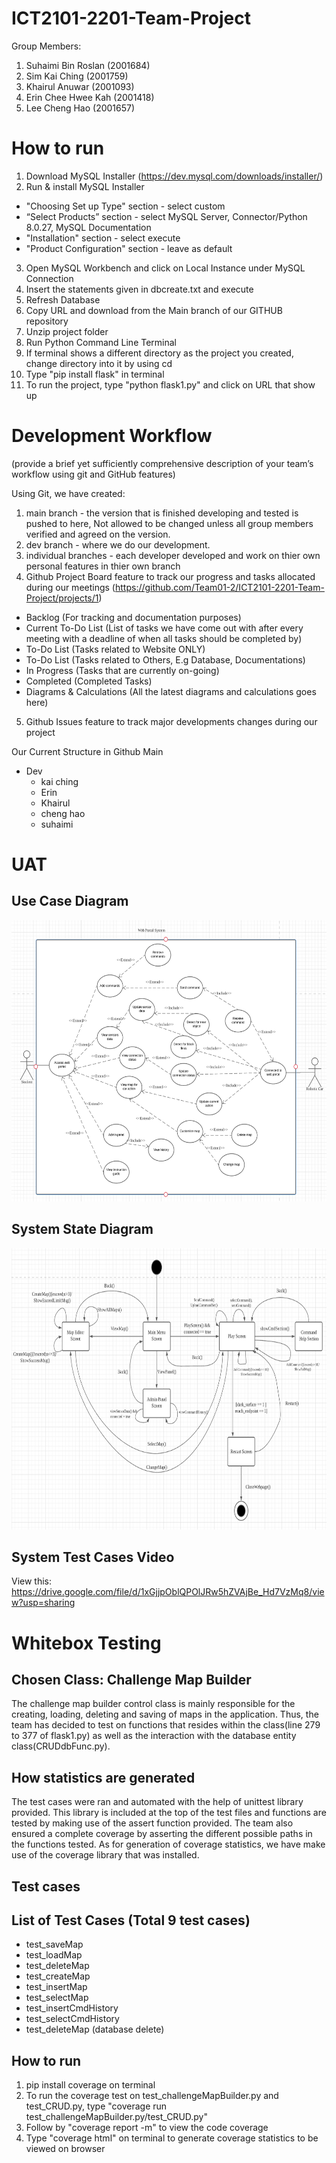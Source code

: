 # ICT2101-2201-Team-Project
Group Members: 

  1. Suhaimi Bin Roslan (2001684)
  2. Sim Kai Ching (2001759)
  3. Khairul Anuwar (2001093)
  4. Erin Chee Hwee Kah (2001418)
  5. Lee Cheng Hao (2001657)

# How to run
1. Download MySQL Installer (https://dev.mysql.com/downloads/installer/)
2. Run & install MySQL Installer
  - "Choosing Set up Type" section - select custom
  - “Select Products” section - select MySQL Server, Connector/Python 8.0.27, MySQL Documentation 
  - "Installation" section - select execute
  - "Product Configuration" section - leave as default
3. Open MySQL Workbench and click on Local Instance under MySQL Connection
4. Insert the statements given in dbcreate.txt and execute
5. Refresh Database
6. Copy URL and download from the Main branch of our GITHUB repository
7. Unzip project folder
8. Run Python Command Line Terminal
9. If terminal shows a different directory as the project you created, change directory into it by using cd <directory to project>
10. Type "pip install flask" in terminal
11. To run the project, type "python flask1.py" and click on URL that show up

# Development Workflow
(provide a brief yet sufficiently comprehensive description of your team’s workflow using git and GitHub features)

Using Git, we have created:
1) main branch - the version that is finished developing and tested is pushed to here, Not allowed to be changed unless all group members verified and agreed on the version.
2) dev branch - where we do our development.
3) individual branches - each developer developed and work on thier own personal features in thier own branch
4) Github Project Board feature to track our progress and tasks allocated during our meetings (https://github.com/Team01-2/ICT2101-2201-Team-Project/projects/1)
  - Backlog (For tracking and documentation purposes)
  - Current To-Do List (List of tasks we have come out with after every meeting with a deadline of when all tasks should be completed by)
  - To-Do List (Tasks related to Website ONLY)
  - To-Do List (Tasks related to Others, E.g Database, Documentations)
  - In Progress (Tasks that are currently on-going)
  - Completed (Completed Tasks)
  - Diagrams & Calculations (All the latest diagrams and calculations goes here)
5) Github Issues feature to track major developments changes during our project 
  
Our Current Structure in Github
Main
- Dev
  - kai ching
  - Erin
  - Khairul
  - cheng hao
  - suhaimi
  
# UAT 
## Use Case Diagram
<img src="https://github.com/Team01-2/ICT2101-2201-Team-Project/blob/main/wiki_images/UseCaseDiagram.png" width="700" height="450">

## System State Diagram
<img src="https://github.com/Team01-2/ICT2101-2201-Team-Project/blob/main/wiki_images/SystemStateDiagram.png" width="700" height="450">

## System Test Cases Video
View this: https://drive.google.com/file/d/1xGjjpOblQPOlJRw5hZVAjBe_Hd7VzMq8/view?usp=sharing
  
# Whitebox Testing
## Chosen Class: Challenge Map Builder
The challenge map builder control class is mainly responsible for the creating, loading, deleting and saving of maps in the application. Thus, the team has decided to test on functions that resides within the class(line 279 to 377 of flask1.py) as well as the interaction with the database entity class(CRUDdbFunc.py).
  
## How statistics are generated
The test cases were ran and automated with the help of unittest library provided. This library is included at the top of the test files and functions are tested by making use of the assert function provided. The team also ensured a complete coverage by asserting the different possible paths in the functions tested. As for generation of coverage statistics, we have make use of the coverage library that was installed.

## Test cases
 ## List of Test Cases (Total 9 test cases)
  - test_saveMap
  - test_loadMap
  - test_deleteMap
  - test_createMap
  - test_insertMap
  - test_selectMap
  - test_insertCmdHistory
  - test_selectCmdHistory
  - test_deleteMap (database delete)
  
 ## How to run
  1. pip install coverage on terminal
  2. To run the coverage test on test_challengeMapBuilder.py and test_CRUD.py, type "coverage run test_challengeMapBuilder.py/test_CRUD.py"
  3. Follow by "coverage report -m" to view the code coverage
  4. Type "coverage html" on terminal to generate coverage statistics to be viewed on browser

